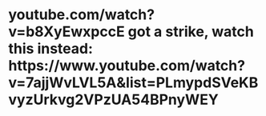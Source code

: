<h1> youtube.com/watch?v=b8XyEwxpccE got a strike, watch this instead: https://www.youtube.com/watch?v=7ajjWvLVL5A&list=PLmypdSVeKBvyzUrkvg2VPzUA54BPnyWEY</h1>
